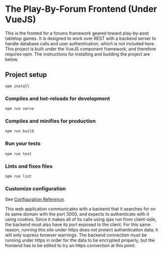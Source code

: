 # The Play-By-Forum Frontend (Under VueJS)

This is the fronted for a forums framework geared toward play-by-post tabletop games. It is designed to work over REST with a backend server to handle database calls and user authentication, which is not included here. This project is built under the VueJS component framework, and therefore requires npm. The instructions for installing and building the project are below.



## Project setup
```
npm install
```

### Compiles and hot-reloads for development
```
npm run serve
```

### Compiles and minifies for production
```
npm run build
```

### Run your tests
```
npm run test
```

### Lints and fixes files
```
npm run lint
```

### Customize configuration
See [Configuration Reference](https://cli.vuejs.org/config/).



This web application communicates with a backend that it searches for on its same domain with the port 3000, and expects to authenticate with it using cookies. Since it makes all of its calls using ajax run from client-side, the backend must also have its port exposed to the client. For this same reason, running this site under https does not protect authentication data; it will only supress browser warnings. The backend connection must be running under https in order for the data to be encrypted properly, but the frontend has to be edited to try an https connection at this point. 
